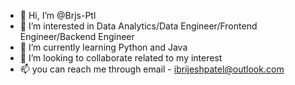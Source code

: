 - 👋 Hi, I’m @Brjs-Ptl
- 👀 I’m interested in Data Analytics/Data Engineer/Frontend Engineer/Backend Engineer
- 🌱 I’m currently learning Python and Java
- 💞️ I’m looking to collaborate related to my interest
- 📫 you can reach me through email - ibrijeshpatel@outlook.com

<!---
Brjs-Ptl/Brjs-Ptl is a ✨ special ✨ repository because its `README.md` (this file) appears on your GitHub profile.
You can click the Preview link to take a look at your changes.
--->
